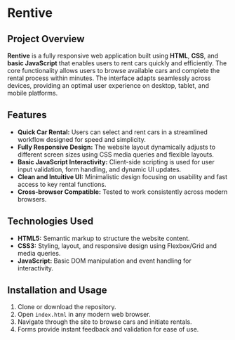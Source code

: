 # Rentive

## Project Overview

**Rentive** is a fully responsive web application built using **HTML**, **CSS**, and **basic JavaScript** that enables users to rent cars quickly and efficiently. The core functionality allows users to browse available cars and complete the rental process within minutes. The interface adapts seamlessly across devices, providing an optimal user experience on desktop, tablet, and mobile platforms.

## Features

- **Quick Car Rental:** Users can select and rent cars in a streamlined workflow designed for speed and simplicity.
- **Fully Responsive Design:** The website layout dynamically adjusts to different screen sizes using CSS media queries and flexible layouts.
- **Basic JavaScript Interactivity:** Client-side scripting is used for user input validation, form handling, and dynamic UI updates.
- **Clean and Intuitive UI:** Minimalistic design focusing on usability and fast access to key rental functions.
- **Cross-browser Compatible:** Tested to work consistently across modern browsers.

## Technologies Used

- **HTML5:** Semantic markup to structure the website content.
- **CSS3:** Styling, layout, and responsive design using Flexbox/Grid and media queries.
- **JavaScript:** Basic DOM manipulation and event handling for interactivity.

## Installation and Usage

1. Clone or download the repository.
2. Open `index.html` in any modern web browser.
3. Navigate through the site to browse cars and initiate rentals.
4. Forms provide instant feedback and validation for ease of use.



 
 
